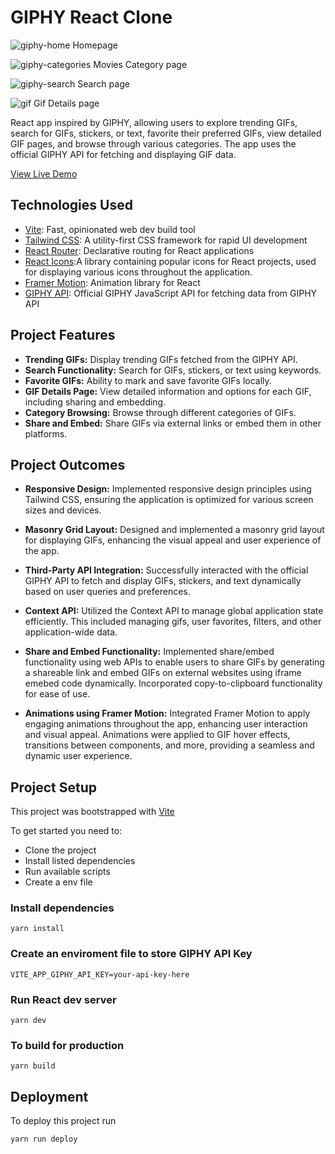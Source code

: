 # GIPHY React Clone
![giphy-home](https://github.com/user-attachments/assets/aa44360b-38da-4e22-aef3-96fab0d316ad)
Homepage

![giphy-categories](https://github.com/user-attachments/assets/35e719f0-9972-46d9-b10a-199c6bcf17ba)
Movies Category page

![giphy-search](https://github.com/user-attachments/assets/159ba5c3-5b8b-4536-bfbd-8a35f7771f97)
Search page

![gif](https://github.com/user-attachments/assets/43e038bf-e969-4cbb-8a04-d1c174a32c30)
Gif Details page


React app inspired by GIPHY, allowing users to explore trending GIFs, search for GIFs, stickers, or text, favorite their preferred GIFs, view detailed GIF pages, and browse through various categories. The app uses the official GIPHY API for fetching and displaying GIF data.

[View Live Demo](https://giphy-clone-react-app.netlify.app/)


## Technologies Used

- [Vite](https://vitejs.dev/): Fast, opinionated web dev build tool
- [Tailwind CSS](https://tailwindcss.com/): A utility-first CSS framework for rapid UI development
- [React Router](https://reactrouter.com/): Declarative routing for React applications
- [React Icons](https://react-icons.github.io/react-icons/):A library containing popular icons for React projects, used for displaying various icons throughout the application.
- [Framer Motion](https://www.framer.com/motion/introduction/): Animation library for React
- [GIPHY API](https://developers.giphy.com/docs/api/#quick-start-guide): Official GIPHY JavaScript API for fetching data from GIPHY API

## Project Features

- **Trending GIFs:** Display trending GIFs fetched from the GIPHY API.
- **Search Functionality:** Search for GIFs, stickers, or text using keywords.
- **Favorite GIFs:** Ability to mark and save favorite GIFs locally.
- **GIF Details Page:** View detailed information and options for each GIF, including sharing and embedding.
- **Category Browsing:** Browse through different categories of GIFs.
- **Share and Embed:** Share GIFs via external links or embed them in other platforms.

## Project Outcomes

- **Responsive Design:** Implemented responsive design principles using Tailwind CSS, ensuring the application is optimized for various screen sizes and devices.
- **Masonry Grid Layout:** Designed and implemented a masonry grid layout for displaying GIFs, enhancing the visual appeal and user experience of the app.

- **Third-Party API Integration:** Successfully interacted with the official GIPHY API to fetch and display GIFs, stickers, and text dynamically based on user queries and preferences.

- **Context API:** Utilized the Context API to manage global application state efficiently. This included managing gifs, user favorites, filters, and other application-wide data.

- **Share and Embed Functionality:** Implemented share/embed functionality using web APIs to enable users to share GIFs by generating a shareable link and embed GIFs on external websites using iframe emebed code dynamically. Incorporated copy-to-clipboard functionality for ease of use.

- **Animations using Framer Motion:** Integrated Framer Motion to apply engaging animations throughout the app, enhancing user interaction and visual appeal. Animations were applied to GIF hover effects, transitions between components, and more, providing a seamless and dynamic user experience.

## Project Setup

This project was bootstrapped with [Vite](https://vitejs.dev/guide/)

To get started you need to:

- Clone the project
- Install listed dependencies
- Run available scripts
- Create a env file

### Install dependencies

```
yarn install
```

### Create an enviroment file to store GIPHY API Key

```
VITE_APP_GIPHY_API_KEY=your-api-key-here
```

### Run React dev server

```
yarn dev
```

### To build for production

```
yarn build
```

## Deployment

To deploy this project run

```
yarn run deploy
```
